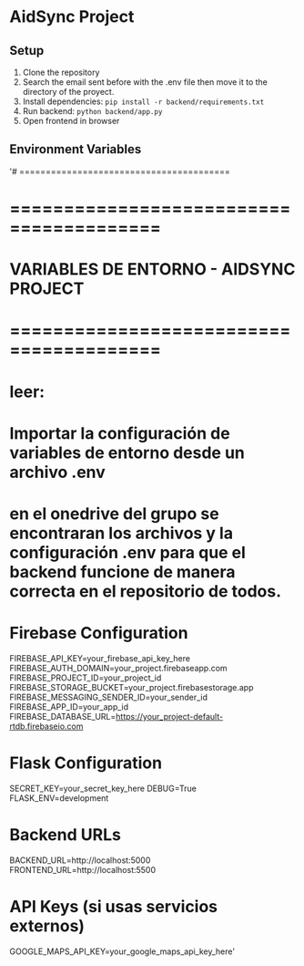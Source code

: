 # AidSync Project

## Setup

1. Clone the repository
2. Search the email sent before with the .env file then move it to the directory of the proyect.
3. Install dependencies: `pip install -r backend/requirements.txt`
4. Run backend: `python backend/app.py`
5. Open frontend in browser

## Environment Variables
'# ========================================
# ========================================
# VARIABLES DE ENTORNO - AIDSYNC PROJECT
# ========================================
# leer:
# Importar la configuración de variables de entorno desde un archivo .env
# en el onedrive del grupo se encontraran los archivos y la configuración .env para que el backend funcione de manera correcta en el repositorio de todos.

# Firebase Configuration
FIREBASE_API_KEY=your_firebase_api_key_here
FIREBASE_AUTH_DOMAIN=your_project.firebaseapp.com
FIREBASE_PROJECT_ID=your_project_id
FIREBASE_STORAGE_BUCKET=your_project.firebasestorage.app
FIREBASE_MESSAGING_SENDER_ID=your_sender_id
FIREBASE_APP_ID=your_app_id
FIREBASE_DATABASE_URL=https://your_project-default-rtdb.firebaseio.com

# Flask Configuration
SECRET_KEY=your_secret_key_here
DEBUG=True
FLASK_ENV=development

# Backend URLs
BACKEND_URL=http://localhost:5000
FRONTEND_URL=http://localhost:5500

# API Keys (si usas servicios externos)
GOOGLE_MAPS_API_KEY=your_google_maps_api_key_here'